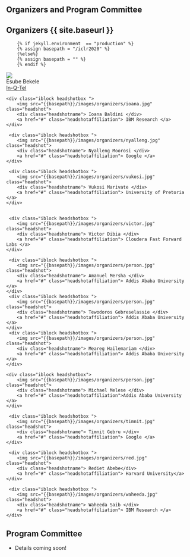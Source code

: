

## Organizers and Program Committee

## Organizers {{ site.baseurl }}

        {% if jekyll.environment  == "production" %}
        {% assign basepath = "/iclr2020" %}
        {%else%}
        {% assign basepath = "" %}
        {% endif %}
       
    
<div>
    <div class="iblock headshotbox "> 
        <img src="{{basepath}}/images/organizers/esube.jpg" class="headshot">
        <div class="headshotname"> Esube Bekele </div>
        <a href="#" class="headshotaffiliation"> In-Q-Tel </a>
    </div>

    <div class="iblock headshotbox "> 
        <img src="{{basepath}}/images/organizers/ioana.jpg" class="headshot">
        <div class="headshotname"> Ioana Baldini </div>
        <a href="#" class="headshotaffiliation"> IBM Research </a>
    </div>

     <div class="iblock headshotbox "> 
        <img src="{{basepath}}/images/organizers/nyalleng.jpg" class="headshot">
        <div class="headshotname"> Nyalleng Moorosi </div>
        <a href="#" class="headshotaffiliation"> Google </a>
    </div>

     <div class="iblock headshotbox "> 
        <img src="{{basepath}}/images/organizers/vukosi.jpg" class="headshot">
        <div class="headshotname"> Vukosi Marivate </div>
        <a href="#" class="headshotaffiliation"> University of Pretoria </a>
    </div>


     <div class="iblock headshotbox "> 
        <img src="{{basepath}}/images/organizers/victor.jpg" class="headshot">
        <div class="headshotname"> Victor Dibia </div>
        <a href="#" class="headshotaffiliation"> Cloudera Fast Forward Labs </a>
    </div>

     <div class="iblock headshotbox "> 
        <img src="{{basepath}}/images/organizers/person.jpg" class="headshot">
        <div class="headshotname"> Amanuel Mersha </div>
        <a href="#" class="headshotaffiliation"> Addis Ababa University </a>
    </div>
     <div class="iblock headshotbox "> 
        <img src="{{basepath}}/images/organizers/person.jpg" class="headshot">
        <div class="headshotname"> Tewodoros Gebreselassie </div>
        <a href="#" class="headshotaffiliation"> Addis Ababa University </a>
    </div>
     <div class="iblock headshotbox "> 
        <img src="{{basepath}}/images/organizers/person.jpg" class="headshot">
        <div class="headshotname"> Meareg Hailemariam </div>
        <a href="#" class="headshotaffiliation"> Addis Ababa University </a>
    </div>

    <div class="iblock headshotbox"> 
        <img src="{{basepath}}/images/organizers/person.jpg" class="headshot">
        <div class="headshotname"> Michael Melese </div>
        <a href="#" class="headshotaffiliation">Addis Ababa University </a>
    </div>

     <div class="iblock headshotbox "> 
        <img src="{{basepath}}/images/organizers/timnit.jpg" class="headshot">
        <div class="headshotname"> Timnit Gebru </div>
        <a href="#" class="headshotaffiliation"> Google </a>
    </div>

     <div class="iblock headshotbox "> 
        <img src="{{basepath}}/images/organizers/red.jpg" class="headshot">
        <div class="headshotname"> Rediet Abebe</div>
        <a href="#" class="headshotaffiliation"> Harvard University</a>
    </div>

     <div class="iblock headshotbox "> 
        <img src="{{basepath}}/images/organizers/waheeda.jpg" class="headshot">
        <div class="headshotname"> Waheeda Saib </div>
        <a href="#" class="headshotaffiliation"> IBM Research </a>
    </div>


</div>


## Program Committee

- Details coming soon!

